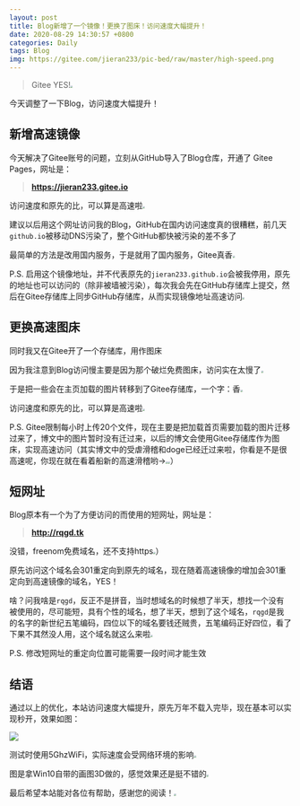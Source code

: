 ```yaml
---
layout: post
title: Blog新增了一个镜像！更换了图床！访问速度大幅提升！
date: 2020-08-29 14:30:57 +0800
categories: Daily
tags: Blog
img: https://gitee.com/jieran233/pic-bed/raw/master/high-speed.png
---
```

> Gitee YES!<img src="https://gitee.com/jieran233/pic-bed/raw/master/coolapk_emotion_64_shounuehuaji.png" style="zoom:25%;" />

今天调整了一下Blog，访问速度大幅提升！

## 新增高速镜像

今天解决了Gitee账号的问题，立刻从GitHub导入了Blog仓库，开通了 Gitee Pages，网址是：

> **https://jieran233.gitee.io**

访问速度和原先的比，可以算是高速啦<img src="https://gitee.com/jieran233/pic-bed/raw/master/coolapk_emotion_37_doge.png" style="zoom:25%;" />

建议以后用这个网址访问我的Blog，GitHub在国内访问速度真的很糟糕，前几天`github.io`被移动DNS污染了，整个GitHub都快被污染的差不多了

最简单的方法是改用国内服务，于是就用了国内服务，Gitee真香<img src="https://gitee.com/jieran233/pic-bed/raw/master/coolapk_emotion_37_doge.png" style="zoom:25%;" />

P.S. 启用这个镜像地址，并不代表原先的`jieran233.github.io`会被我停用，原先的地址也可以访问的（除非被墙被污染），每次我会先在GitHub存储库上提交，然后在Gitee存储库上同步GitHub存储库，从而实现镜像地址高速访问<img src="https://gitee.com/jieran233/pic-bed/raw/master/coolapk_emotion_37_doge.png" style="zoom:25%;" />

## 更换高速图床

同时我又在Gitee开了一个存储库，用作图床

因为我注意到Blog访问慢主要是因为那个破烂免费图床，访问实在太慢了<img src="https://gitee.com/jieran233/pic-bed/raw/master/coolapk_emotion_64_shounuehuaji.png" style="zoom:25%;" />

于是把一些会在主页加载的图片转移到了Gitee存储库，一个字：香<img src="https://gitee.com/jieran233/pic-bed/raw/master/coolapk_emotion_37_doge.png" style="zoom:25%;" />

访问速度和原先的比，可以算是高速啦<img src="https://gitee.com/jieran233/pic-bed/raw/master/coolapk_emotion_37_doge.png" style="zoom:25%;" />

P.S. Gitee限制每小时上传20个文件，现在主要是把加载首页需要加载的图片迁移过来了，博文中的图片暂时没有迁过来，以后的博文会使用Gitee存储库作为图床，实现高速访问（其实博文中的受虐滑稽和doge已经迁过来啦，你看是不是很高速呢，你现在就在看着船新的高速滑稽哟→<img src="https://gitee.com/jieran233/pic-bed/raw/master/coolapk_emotion_64_shounuehuaji.png" style="zoom:25%;" /><img src="https://gitee.com/jieran233/pic-bed/raw/master/coolapk_emotion_64_shounuehuaji.png" style="zoom:25%;" />）

## 短网址

Blog原本有一个为了方便访问的而使用的短网址，网址是：

> **http://rqgd.tk**

没错，freenom免费域名，还不支持https<img src="https://gitee.com/jieran233/pic-bed/raw/master/coolapk_emotion_64_shounuehuaji.png" style="zoom:25%;" />）

原先访问这个域名会301重定向到原先的域名，现在随着高速镜像的增加会301重定向到高速镜像的域名，YES！

啥？问我啥是`rqgd`，反正不是拼音，当时想域名的时候想了半天，想找一个没有被使用的，尽可能短，具有个性的域名，想了半天，想到了这个域名，`rqgd`是我的名字的新世纪五笔编码，四位以下的域名要钱还贼贵，五笔编码正好四位，看了下果不其然没人用，这个域名就这么来啦<img src="https://gitee.com/jieran233/pic-bed/raw/master/coolapk_emotion_64_shounuehuaji.png" style="zoom:25%;" />

P.S. 修改短网址的重定向位置可能需要一段时间才能生效

## 结语

通过以上的优化，本站访问速度大幅提升，原先万年不载入完毕，现在基本可以实现秒开，效果如图：

![](https://gitee.com/jieran233/pic-bed/raw/master/high-speed.png)

测试时使用5GhzWiFi，实际速度会受网络环境的影响<img src="https://gitee.com/jieran233/pic-bed/raw/master/coolapk_emotion_37_doge.png" style="zoom:25%;" />

图是拿Win10自带的画图3D做的，感觉效果还是挺不错的<img src="https://gitee.com/jieran233/pic-bed/raw/master/coolapk_emotion_37_doge.png" style="zoom:25%;" />

最后希望本站能对各位有帮助，感谢您的阅读！<img src="https://gitee.com/jieran233/pic-bed/raw/master/coolapk_emotion_37_doge.png" style="zoom:25%;" />